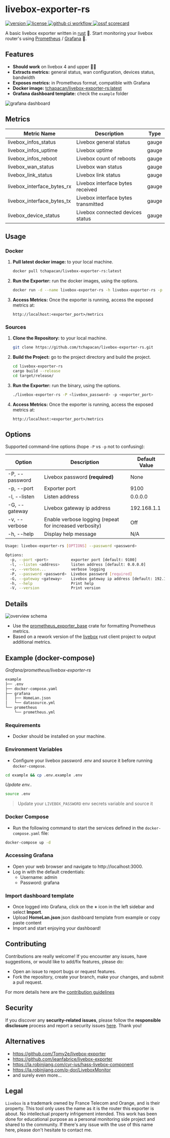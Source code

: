 # livebox-exporter-rs

<p>
    <a href="https://github.com/tchapacan/livebox-exporter-rs">
        <img src="https://img.shields.io/badge/dynamic/toml?url=https://raw.githubusercontent.com/tchapacan/livebox-exporter-rs/master/Cargo.toml&query=$.package.version&style=for-the-badge&label=Version" alt="version">
    </a>
    <a href="https://github.com/tchapacan/livebox-exporter-rs/blob/main/LICENSE">
        <img src="https://img.shields.io/github/license/tchapacan/livebox-exporter-rs.svg?style=for-the-badge" alt="license">
    </a>
    <a href="https://github.com/tchapacan/livebox-exporter-rs/actions?query=workflow%3A%22Code%20Checks%22">
        <img src="https://img.shields.io/github/actions/workflow/status/tchapacan/livebox-exporter-rs/code-checks.yml?style=for-the-badge" alt="github ci workflow">
    </a>
    <a href="https://api.securityscorecards.dev/projects/github.com/tchapacan/livebox-exporter-rs">
      <img src="https://api.securityscorecards.dev/projects/github.com/tchapacan/livebox-exporter-rs/badge?style=for-the-badge" alt="ossf scorecard">
    </a>
</p>


A basic livebox exporter written in [rust](https://doc.rust-lang.org/book/title-page.html) 🦀. Start monitoring your livebox router's using [Prometheus](https://github.com/prometheus/prometheus) / [Grafana](https://github.com/grafana/grafana) 💪.

## Features

- **Should work** on livebox 4 and upper 🤷🏻‍
- **Extracts metrics:** general status, wan configuration, devices status, bandwidth
- **Exposes metrics:** in Prometheus format, compatible with Grafana
- **Docker image:** [tchapacan/livebox-exporter-rs:latest](https://hub.docker.com/r/tchapacan/livebox-exporter-rs)
- **Grafana dashboard template:** check the `example` folder

![grafana dashboard](./images/grafana-dashboard.png)

## Metrics

| **Metric Name**              | **Description**                     | **Type**  |
|------------------------------|-------------------------------------|-----------|
| livebox_infos_status         | Livebox general status              | gauge     |
| livebox_infos_uptime         | Livebox uptime                      | gauge     |
| livebox_infos_reboot         | Livebox count of reboots            | gauge     |
| livebox_wan_status           | Livebox wan status                  | gauge     |
| livebox_link_status          | Livebox link status                 | gauge     |
| livebox_interface_bytes_rx   | Livebox interface bytes received    | gauge     |
| livebox_interface_bytes_tx   | Livebox interface bytes transmitted | gauge     |
| livebox_device_status        | Livebox connected devices status    | gauge     |


## Usage

### Docker

1. **Pull latest docker image:** to your local machine.

   ```bash
   docker pull tchapacan/livebox-exporter-rs:latest
   ```

2. **Run the Exporter:** run the docker images, using the options.

    ```bash
    docker run -d --name livebox-exporter-rs -h livebox-exporter-rs -p <exporter_port>:<exporter_port> tchapacan/livebox-exporter-rs:latest --password <livebox_password> --port <exporter_port>
    ```

3. **Access Metrics:** Once the exporter is running, access the exposed metrics at:

   `http://localhost:<exporter_port>/metrics`


### Sources

1. **Clone the Repository:** to your local machine.

   ```bash
   git clone https://github.com/tchapacan/livebox-exporter-rs.git
   ```

2. **Build the Project:** go to the project directory and build the project.

    ```bash
    cd livebox-exporter-rs
    cargo build --release
    cd target/release/
    ```

3. **Run the Exporter:** run the binary, using the options.

    ```bash
    ./livebox-exporter-rs -P <livebox_password> -p <exporter_port>
    ```

4. **Access Metrics:** Once the exporter is running, access the exposed metrics at:

   `http://localhost:<exporter_port>/metrics`


## Options

Supported command-line options (hope `-P` vs `-p` not to confusing):

| Option                    | Description                                             | Default Value |
|---------------------------|---------------------------------------------------------|---------------|
| -P, --password <password> | Livebox password **(required)**                         | None          |
| -p, --port <port>         | Exporter port                                           | 9100          |
| -l, --listen <address>    | Listen address                                          | 0.0.0.0       |
| -G, --gateway <address>   | Livebox gateway ip address                              | 192.168.1.1   |
| -v, --verbose             | Enable verbose logging (repeat for increased verbosity) | Off           |
| -h, --help                | Display help message                                    | N/A           |

```bash
Usage: livebox-exporter-rs [OPTIONS] --password <password>

Options:
  -p, --port <port>          exporter port [default: 9100]
  -l, --listen <address>     listen address [default: 0.0.0.0]
  -v, --verbose...           verbose logging
  -P, --password <password>  Livebox password [required]
  -G, --gateway <gateway>    Livebox gateway ip address [default: 192.168.1.1]
  -h, --help                 Print help
  -V, --version              Print version
```

## Details

![overview schema](./images/livebox-exporter-rs_details.svg)

- Use the [prometheus_exporter_base](https://github.com/MindFlavor/prometheus_exporter_base) crate for formatting Prometheus metrics.
- Based on a rework version of the [livebox](https://crates.io/crates/livebox/) rust client project to output additional metrics.


## Example (docker-compose)

*Grafana/prometheus/livebox-exporter-rs*

```sh
example
├── .env
├── docker-compose.yaml
├── grafana
│   ├── HomeLan.json
│   └── datasource.yml
└── prometheus
    └── prometheus.yml
```

### Requirements
- Docker should be installed on your machine.

### Environment Variables
- Configure your livebox password .env and source it before running `docker-compose`.

```sh
cd example && cp .env.example .env
```

*Update env..*

```sh
source .env
```

> Update your `LIVEBOX_PASSWORD` env secrets variable and source it

### Docker Compose
- Run the following command to start the services defined in the `docker-compose.yaml` file:
```sh
docker-compose up -d
```

### Accessing Grafana
- Open your web browser and navigate to http://localhost:3000.
- Log in with the default credentials:
    - Username: admin
    - Password: grafana

### Import dashboard template
- Once logged into Grafana, click on the **+** icon in the left sidebar and select **Import**.
- Upload **HomeLan.json** json dashboard template from example or copy paste content
- Import and start enjoying your dashboard!


## Contributing

Contributions are really welcome! If you encounter any issues, have suggestions, or would like to add/fix features, please do:

- Open an issue to report bugs or request features.
- Fork the repository, create your branch, make your changes, and submit a pull request.

For more details here are the [contribution guidelines](CONTRIBUTING.md)

## Security

If you discover any **security-related issues**, please follow the **responsible disclosure** process and report a security issues [here](https://github.com/tchapacan/livebox-exporter-rs/security/advisories/new). Thank you!

## Alternatives

- https://github.com/Tomy2e/livebox-exporter
- https://github.com/jeanfabrice/livebox-exporter
- https://la.robinjiang.com/cyr-ius/hass-livebox-component
- https://la.robinjiang.com/p-dor/LiveboxMonitor
- and surely even more...


## Legal

`Livebox` is a trademark owned by France Telecom and Orange, and is their property. This tool only uses the name as it is the router this exporter is about. No intellectual property infrigement intended. This work has been done for educational purpose as a personal monitoring side project and shared to the community. If there's any issue with the use of this name here, please don't hesitate to contact me.
